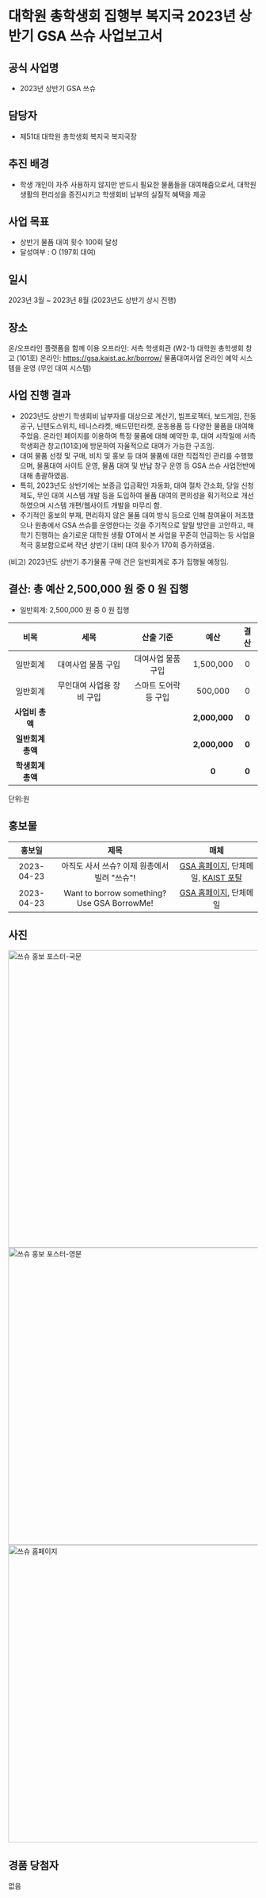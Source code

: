 대학원 총학생회 집행부 복지국 2023년 상반기 GSA 쓰슈 사업보고서
===

## 공식 사업명
- 2023년 상반기 GSA 쓰슈

## 담당자
- 제51대 대학원 총학생회 복지국 복지국장

## 추진 배경
- 학생 개인이 자주 사용하지 않지만 반드시 필요한 물품들을 대여해줌으로서, 대학원 생활의 편리성을 증진시키고 학생회비 납부의 실질적 혜택을 제공

## 사업 목표
- 상반기 물품 대여 횟수 100회 달성
- 달성여부 : O (197회 대여)

## 일시
2023년 3월 ~ 2023년 8월 (2023년도 상반기 상시 진행)

## 장소
온/오프라인 플랫폼을 함께 이용
오프라인: 서측 학생회관 (W2-1) 대학원 총학생회 창고 (101호)
온라인: https://gsa.kaist.ac.kr/borrow/ 물품대여사업 온라인 예약 시스템을 운영 (무인 대여 시스템)

## 사업 진행 결과
- 2023년도 상반기 학생회비 납부자를 대상으로 계산기, 빔프로젝터, 보드게임, 전동공구, 닌텐도스위치, 테니스라켓, 배드민턴라켓, 운동용품 등 다양한 물품을 대여해 주었음. 온라인 페이지를 이용하여 특정 물품에 대해 예약한 후, 대여 시작일에 서측 학생회관 창고(101호)에 방문하여 자율적으로 대여가 가능한 구조임.
- 대여 물품 선정 및 구매, 비치 및 홍보 등 대여 물품에 대한 직접적인 관리를 수행했으며, 물품대여 사이트 운영, 물품 대여 및 반납 창구 운영 등 GSA 쓰슈 사업전반에 대해 총괄하였음.
- 특히, 2023년도 상반기에는 보증금 입금확인 자동화, 대여 절차 간소화, 당일 신청 제도, 무인 대여 시스템 개발 등을 도입하여 물품 대여의 편의성을 획기적으로 개선하였으며 시스템 개편/웹사이트 개발을 마무리 함. 
- 주기적인 홍보의 부재, 편리하지 않은 물품 대여 방식 등으로 인해 참여율이 저조했으나 원총에서 GSA 쓰슈를 운영한다는 것을 주기적으로 알릴 방안을 고안하고, 매 학기 진행하는 슬기로운 대학원 생활 OT에서 본 사업을 꾸준히 언급하는 등 사업을 적극 홍보함으로써 작년 상반기 대비 대여 횟수가 170회 증가하였음. 

(비고) 2023년도 상반기 추가물품 구매 건은 일반회계로 추가 집행될 예정임.

## 결산: 총 예산 2,500,000 원 중 0 원 집행

- 일반회계: 2,500,000 원 중 0 원 집행

|  **비목** |   **세목**   | **산출 기준** | **예산** | **결산** |
|:----------:|:------------:|:--------:|:--------:|:--------:|
|일반회계| 대여사업 물품 구입  | 대여사업 물품 구입  | 1,500,000 | 0 |
|일반회계| 무인대여 사업용 장비 구입 | 스마트 도어락 등 구입 | 500,000 | 0 | 
|   **사업비 총액**  |        |        | **2,000,000** | **0** |
|   **일반회계 총액**  |        |        | **2,000,000** | **0** |
|   **학생회계 총액**  |         |       |**0** | **0** |

단위:원 

## 홍보물

|  **홍보일** |   **제목**   | **매체** |
|:----------:|:------------:|:--------:|
|2023-04-23|아직도 사서 쓰슈? 이제 원총에서 빌려 "쓰슈"!|[GSA 홈페이지](https://gsa.kaist.ac.kr/notice/221422?page=2), 단체메일, [KAIST 포탈](https://portal.kaist.ac.kr/ennotice/student_notice/11682301851317)|
|2023-04-23|Want to borrow something? Use GSA BorrowMe!|[GSA 홈페이지](https://gsa.kaist.ac.kr/notice/221421?page=2), 단체메일|

## 사진

<img src="./쓰슈-1.jpg" width="600px" title="쓰슈 홍보 포스터-국문"/>
<img src="./쓰슈-2.jpg" width="600px" title="쓰슈 홍보 포스터-영문"/>
<img src="./쓰슈-3.jpg" width="600px" title="쓰슈 홈페이지"/>

## 경품 당첨자
없음